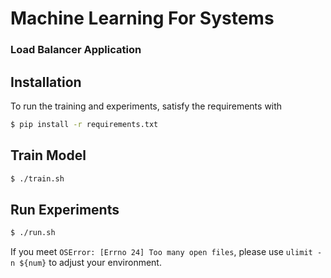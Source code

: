 # Machine Learning For Systems
### Load Balancer Application

## Installation

To run the training and experiments, satisfy the requirements with
```bash
$ pip install -r requirements.txt
```

## Train Model
```bash
$ ./train.sh
```

## Run Experiments
```bash
$ ./run.sh
```

If you meet `OSError: [Errno 24] Too many open files`, please use `ulimit -n ${num}` to adjust your environment.